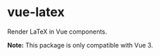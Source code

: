 # vue-latex

Render LaTeX in Vue components.

**Note:** This package is only compatible with Vue 3.
